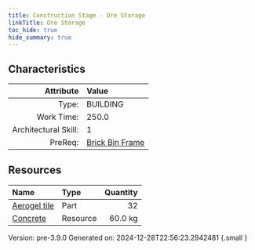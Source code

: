 ```yaml
---
title: Construction Stage - Ore Storage
linkTitle: Ore Storage
toc_hide: true
hide_summary: true
---
```


## Characteristics

| Attribute      | Value |
|--------:|:------|
|Type:|BUILDING|
|Work Time:|250.0|
|Architectural Skill:|1|
|PreReq:|[Brick Bin Frame](/docs/definitions/construction/brick-bin-frame)|

## Resources

| Name | Type | Quantity |
|:-----|:-----|-----:|
|[Aerogel tile](/docs/definitions/part/aerogel-tile)|Part|32|
|[Concrete](/docs/definitions/resource/concrete)|Resource|60.0 kg|



Version: pre-3.9.0 Generated on: 2024-12-28T22:56:23.2942481
{.small }